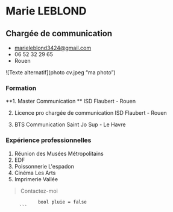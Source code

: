 # Marie LEBLOND 
## Chargée de communication 
* marieleblond3424@gmail.com
* 06 52 32 29 65
* Rouen 

![Texte alternatif](photo cv.jpeg “ma photo”)

### Formation 
**1. Master Communication **
ISD Flaubert - Rouen 

2. Licence pro chargée de communication
ISD Flaubert - Rouen 

3. BTS Communication
Saint Jo Sup - Le Havre 

### Expérience professionnelles 
1. Réunion des Musées Métropolitains
2. EDF 
3. Poissonnerie L'espadon 
4. Cinéma Les Arts 
5. Imprimerie Vallée 

> Contactez-moi 

```
            bool pluie = false
     ```
